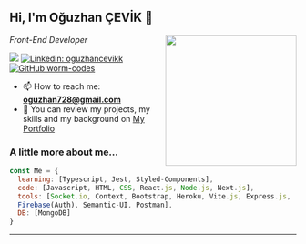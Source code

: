<h2> Hi, I'm Oğuzhan ÇEVİK 👋</h2>
<img align='right' src="https://media.giphy.com/media/fwbZnTftCXVocKzfxR/giphy.gif" width="230">
<p><em>Front-End Developer 
</em></p>

![](https://komarev.com/ghpvc/?username=worm-codes&color=yellow)
[![Linkedin: oguzhancevikk](https://img.shields.io/badge/-oguzhancevikk-blue?style=flat-square&logo=Linkedin&logoColor=white&link=https://www.linkedin.com/in/oguzhancevikk/)](https://www.linkedin.com/in/oguzhancevikk/)
[![GitHub worm-codes](https://img.shields.io/github/followers/worm-codes?label=follow&style=social)](https://github.com/worm-codes)

- 📫 How to reach me: **oguzhan728@gmail.com**
- 🌱 You can review my projects, my skills and my background on [My Portfolio](https://oguzhancevik.dev/)



###  A little more about me...  

```javascript
const Me = {
  learning: [Typescript, Jest, Styled-Components],
  code: [Javascript, HTML, CSS, React.js, Node.js, Next.js],
  tools: [Socket.io, Context, Bootstrap, Heroku, Vite.js, Express.js,
  Firebase(Auth), Semantic-UI, Postman],
  DB: [MongoDB]
}
```


---
